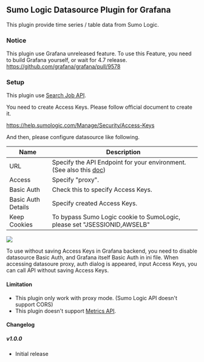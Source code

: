 ## Sumo Logic Datasource Plugin for Grafana
This plugin provide time series / table data from Sumo Logic.

### Notice
This plugin use Grafana unreleased feature.
To use this Feature, you need to build Grafana yourself, or wait for 4.7 release.
https://github.com/grafana/grafana/pull/9578

### Setup
This plugin use [Search Job API](https://help.sumologic.com/APIs/Search-Job-API).

You need to create Access Keys.
Please follow official document to create it.

https://help.sumologic.com/Manage/Security/Access-Keys

And then, please configure datasource like following.

Name | Description
------------ | -------------
URL | Specify the API Endpoint for your environment. (See also this [doc](https://help.sumologic.com/APIs/General-API-Information/Sumo-Logic-Endpoints-and-Firewall-Security))
Access | Specify "proxy".
Basic Auth | Check this to specify Access Keys.
Basic Auth Details | Specify created Access Keys.
Keep Cookies | To bypass Sumo Logic cookie to SumoLogic, please set "JSESSIONID,AWSELB"

![](https://raw.githubusercontent.com/mtanda/grafana-sumologic-datasource/master/dist/images/config.png)

To use without saving Access Keys in Grafana backend, you need to disable datasource Basic Auth, and Grafana itself Basic Auth in ini file.
When accessing datasoure proxy, auth dialog is appeared, input Access Keys, you can call API without saving Access Keys.

#### Limitation
- This plugin only work with proxy mode. (Sumo Logic API doesn't support CORS)
- This plugin doesn't support [Metrics API](https://help.sumologic.com/APIs/Metrics-API/About-Metrics-API).

#### Changelog

##### v1.0.0
- Initial release
